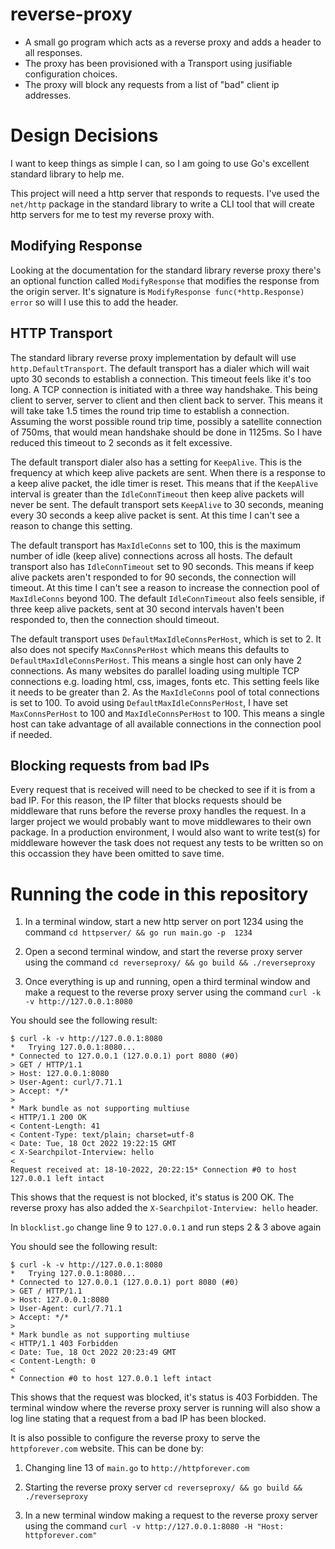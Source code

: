 # reverse-proxy

* A small go program which acts as a reverse proxy and adds a header to all responses. 
* The proxy has been provisioned with a Transport using jusifiable configuration choices.
* The proxy will block any requests from a list of "bad" client ip addresses.

# Design Decisions

I want to keep things as simple I can, so I am going to use Go's excellent standard library to help me. 

This project will need a http server that responds to requests. I've used the `net/http` package 
in the standard library to write a CLI tool that will create http servers for me to test my reverse proxy with.

## Modifying Response

Looking at the documentation for the standard library reverse proxy there's an optional function
called `ModifyResponse` that modifies the response from the origin server.
It's signature is `ModifyResponse func(*http.Response) error` so will I use this to add the header.

## HTTP Transport

The standard library reverse proxy implementation by default will use `http.DefaultTransport`. 
The default transport has a dialer which will wait upto 30 seconds to establish a connection.
This timeout feels like it's too long. A TCP connection is initiated with a three way handshake. 
This being client to server, server to client and then client back to server. This means it will take 
take 1.5 times the round trip time to establish a connection. Assuming the worst possible round trip time,
possibly a satellite connection of 750ms, that would mean handshake should be done in 1125ms. 
So I have reduced this timeout to 2 seconds as it felt excessive. 

The default transport dialer also has a setting for `KeepAlive`. This is the frequency at which keep alive 
packets are sent. When there is a response to a keep alive packet, the idle timer is reset. 
This means that if the `KeepAlive` interval is greater than the `IdleConnTimeout` then keep alive packets
will never be sent. The default transport sets `KeepAlive` to 30 seconds, meaning every 30 seconds a 
keep alive packet is sent. At this time I can't see a reason to change this setting.

The default transport has `MaxIdleConns` set to 100, this is the maximum number of idle (keep alive)
connections across all hosts. The default transport also has `IdleConnTimeout` set to 90 seconds. 
This means if keep alive packets aren't responded to for 90 seconds, the connection will timeout.
At this time I can't see a reason to increase the connection pool of `MaxIdleConns` beyond 100.
The default `IdleConnTimeout` also feels sensible, if three keep alive packets, sent at 30 second intervals
haven't been responded to, then the connection should timeout.

The default transport uses `DefaultMaxIdleConnsPerHost`, which is set to 2. It also does not specify
`MaxConnsPerHost` which means this defaults to `DefaultMaxIdleConnsPerHost`. This means a single host can only 
have 2 connections. As many websites do parallel loading using multiple TCP connections e.g. loading html, css,
images, fonts etc. This setting feels like it needs to be greater than 2. As the `MaxIdleConns` pool 
of total connections is set to 100. To avoid using `DefaultMaxIdleConnsPerHost`, I have set 
`MaxConnsPerHost` to 100 and `MaxIdleConnsPerHost` to 100. This means a single host can take advantage
of all available connections in the connection pool if needed.

## Blocking requests from bad IPs

Every request that is received will need to be checked to see if it is from a bad IP.
For this reason, the IP filter that blocks requests should be middleware that runs before the
reverse proxy handles the request. In a larger project we would probably want to move middlewares
to their own package. In a production environment, I would also want to write test(s) for
middleware however the task does not request any tests to be written so on this occassion they 
have been omitted to save time.

# Running the code in this repository
1. In a terminal window, start a new http server on port 1234 using the command
`cd httpserver/ && go run main.go -p  1234`

2. Open a second terminal window, and start the reverse proxy server using the command
`cd reverseproxy/ && go build && ./reverseproxy`

3. Once everything is up and running, open a third terminal window and make a request to the 
reverse proxy server using the command
`curl -k -v http://127.0.0.1:8080`

You should see the following result:
```
$ curl -k -v http://127.0.0.1:8080
*   Trying 127.0.0.1:8080...
* Connected to 127.0.0.1 (127.0.0.1) port 8080 (#0)
> GET / HTTP/1.1
> Host: 127.0.0.1:8080
> User-Agent: curl/7.71.1
> Accept: */*
>
* Mark bundle as not supporting multiuse
< HTTP/1.1 200 OK
< Content-Length: 41
< Content-Type: text/plain; charset=utf-8
< Date: Tue, 18 Oct 2022 19:22:15 GMT
< X-Searchpilot-Interview: hello
<
Request received at: 18-10-2022, 20:22:15* Connection #0 to host 127.0.0.1 left intact
```

This shows that the request is not blocked, it's status is 200 OK. 
The reverse proxy has also added the `X-Searchpilot-Interview: hello` header.

In `blocklist.go` change line 9 to `127.0.0.1` and run steps 2 & 3 above again

You should see the following result:
```
$ curl -k -v http://127.0.0.1:8080
*   Trying 127.0.0.1:8080...
* Connected to 127.0.0.1 (127.0.0.1) port 8080 (#0)
> GET / HTTP/1.1
> Host: 127.0.0.1:8080
> User-Agent: curl/7.71.1
> Accept: */*
>
* Mark bundle as not supporting multiuse
< HTTP/1.1 403 Forbidden
< Date: Tue, 18 Oct 2022 20:23:49 GMT
< Content-Length: 0
<
* Connection #0 to host 127.0.0.1 left intact
```

This shows that the request was blocked, it's status is 403 Forbidden. 
The terminal window where the reverse proxy server is running will also show a log
line stating that a request from a bad IP has been blocked.

It is also possible to configure the reverse proxy to serve the `httpforever.com` website.
This can be done by:

1. Changing line 13 of `main.go` to `http://httpforever.com`

2. Starting the reverse proxy server `cd reverseproxy/ && go build && ./reverseproxy`

3. In a new terminal window making a request to the reverse proxy server using the command
`curl -v http://127.0.0.1:8080 -H "Host: httpforever.com"`
